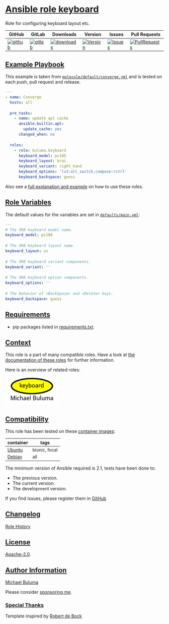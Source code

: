 # [Ansible role keyboard](#keyboard)

Role for configuring keyboard layout etc.

|GitHub|GitLab|Downloads|Version|Issues|Pull Requests|
|------|------|-------|-------|------|-------------|
|[![github](https://github.com/buluma/ansible-role-keyboard/workflows/Ansible%20Molecule/badge.svg)](https://github.com/buluma/ansible-role-keyboard/actions)|[![gitlab](https://gitlab.com/shadowwalker/ansible-role-keyboard/badges/master/pipeline.svg)](https://gitlab.com/shadowwalker/ansible-role-keyboard)|[![downloads](https://img.shields.io/ansible/role/d/4747)](https://galaxy.ansible.com/buluma/keyboard)|[![Version](https://img.shields.io/github/release/buluma/ansible-role-keyboard.svg)](https://github.com/buluma/ansible-role-keyboard/releases/)|[![Issues](https://img.shields.io/github/issues/buluma/ansible-role-keyboard.svg)](https://github.com/buluma/ansible-role-keyboard/issues/)|[![PullRequests](https://img.shields.io/github/issues-pr-closed-raw/buluma/ansible-role-keyboard.svg)](https://github.com/buluma/ansible-role-keyboard/pulls/)|

## [Example Playbook](#example-playbook)

This example is taken from [`molecule/default/converge.yml`](https://github.com/buluma/ansible-role-keyboard/blob/master/molecule/default/converge.yml) and is tested on each push, pull request and release.

```yaml
---
- name: Converge
  hosts: all

  pre_tasks:
    - name: update apt cache
      ansible.builtin.apt:
        update_cache: yes
      changed_when: no

  roles:
    - role: buluma.keyboard
      keyboard_model: pc105
      keyboard_layout: brai
      keyboard_variant: right_hand
      keyboard_options: 'lv3:alt_switch,compose:rctrl'
      keyboard_backspace: guess
```

Also see a [full explanation and example](https://buluma.github.io/how-to-use-these-roles.html) on how to use these roles.

## [Role Variables](#role-variables)

The default values for the variables are set in [`defaults/main.yml`](https://github.com/buluma/ansible-role-keyboard/blob/master/defaults/main.yml):

```yaml
---
# The XKB keyboard model name.
keyboard_model: pc104

# The XKB keyboard layout name.
keyboard_layout: us

# The XKB keyboard variant components.
keyboard_variant: ''

# The XKB keyboard option components.
keyboard_options: ''

# The behavior of <BackSpace> and <Delete> keys.
keyboard_backspace: guess
```

## [Requirements](#requirements)

- pip packages listed in [requirements.txt](https://github.com/buluma/ansible-role-keyboard/blob/master/requirements.txt).


## [Context](#context)

This role is a part of many compatible roles. Have a look at [the documentation of these roles](https://buluma.github.io/) for further information.

Here is an overview of related roles:

![dependencies](https://raw.githubusercontent.com/buluma/ansible-role-keyboard/png/requirements.png "Dependencies")

## [Compatibility](#compatibility)

This role has been tested on these [container images](https://hub.docker.com/u/buluma):

|container|tags|
|---------|----|
|[Ubuntu](https://hub.docker.com/repository/docker/buluma/ubuntu/general)|bionic, focal|
|[Debian](https://hub.docker.com/repository/docker/buluma/debian/general)|all|

The minimum version of Ansible required is 2.1, tests have been done to:

- The previous version.
- The current version.
- The development version.

If you find issues, please register them in [GitHub](https://github.com/buluma/ansible-role-keyboard/issues)

## [Changelog](#changelog)

[Role History](https://github.com/buluma/ansible-role-keyboard/blob/master/CHANGELOG.md)

## [License](#license)

[Apache-2.0](https://github.com/buluma/ansible-role-keyboard/blob/master/LICENSE).

## [Author Information](#author-information)

[Michael Buluma](https://buluma.github.io/)

Please consider [sponsoring me](https://github.com/sponsors/buluma).

### [Special Thanks](#special-thanks)

Template inspired by [Robert de Bock](https://github.com/robertdebock)
